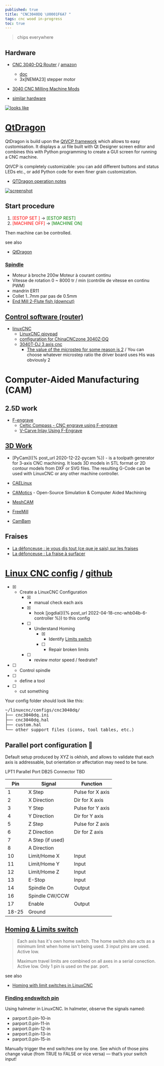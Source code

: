 ```yaml
---
published: true
title: "CNC3040DQ \U0001F6A7 "
tags: cnc wood in-progress
toc: true
---
```

> chips everywhere

## Hardware
- [CNC 3040-DQ Router](https://www.youtube.com/watch?v=Q-mbQk6KyBQ&feature=emb_logo) / [amazon](https://www.amazon.co.uk/Sanven-3040T-Dq-Engraver-Engraving-Drilling/dp/B00DONP1O0)
	- [doc](https://www.china-cncrouter.com/downfile/2015120417282452561.pdf)
    - 3x[NEMA23] stepper motor
- [3040 CNC Milling Machine Mods](https://hackaday.io/project/6776-3040-cnc-milling-machine-mods)

- [similar hardware](https://damogranlabs.com/wp-content/uploads/2015/12/damogran-labs-cene-cnc-guide.pdf)

[![looks like](https://m.media-amazon.com/images/I/61tT4doZYFL._AC_SL1500_.jpg)](https://www.amazon.fr/Routeur-machine-graver-sertir-gravure/dp/B09LCHBGVC)

# [QtDragon](http://linuxcnc.org/docs/devel/html/gui/qtdragon.html)

QtDragon is build upon the [QtVCP framework](https://linuxcnc.org/docs/devel/html/gui/qtvcp.html) which allows to easy customisation.
It displays a .ui file built with Qt Designer screen editor and combines this with Python programming to create a GUI screen for running a CNC machine.

QtVCP is completely customizable: you can add different buttons and status LEDs etc., or add Python code for even finer grain customization.


- [QTDragon operation notes ](https://forum.linuxcnc.org/9-installing-linuxcnc/49619-qtdragon-operation-notes)

[![screenshot](https://linuxcnc.org/docs/devel/html/gui/images/silverdragon.png)](https://linuxcnc.org/docs/devel/html/gui/qtdragon.html#_qtdragon)
    
## Start procedure

1. <span style="color:red">\[ESTOP SET
  \]</span> -> <span style="color:green">\[ESTOP REST\]</span>
2. <span style="color:red">\[MACHINE OFF\]</span> -> <span style="color:green">\[MACHINE ON\]</span>

Then machine can be controlled.

see also
- [QtDragon](https://www.youtube.com/watch?v=FXJC_6EMZ9Y)
 

### [Spindle](https://www.amazon.fr/Chrisun-Machine-Gravure-Fraiseuse-Routeur/dp/B07RWMHRDV/ref=sr_1_7?__mk_fr_FR=%C3%85M%C3%85%C5%BD%C3%95%C3%91&dchild=1&keywords=CNC%2B3040-DQ&qid=1604965338&sr=8-7&th=1)
- Moteur à broche 200w Moteur à courant continu
- Vitesse de rotation 0 ~ 8000 tr / min (contrôle de vitesse en continu PWM)
- mandrin ER11
- Collet 1..7mm par pas de 0.5mm
- [End Mill 2-Flute fish (downcut)](https://shop.stepcraft-systems.com/End-Mill-2-Flute-fish-downcut)

## [Control software (router)](https://all3dp.com/2/cnc-router-software-find-the-tool-for-you/)
- [linuxCNC](http://www.linuxcnc.org/)
	- [LinuxCNC qjoypad](https://www.youtube.com/watch?v=gxM5SazF558)
    - [configuration for ChinaCNCzone 3040Z-DQ](https://www.forum.linuxcnc.org/9-installing-linuxcnc/35248-a-well-functioning-configuration-for-chinacnczone-3040z-dq?start=10)
    - [3040T-DJ 3 axis cnc](https://www.cnczone.com/forums/chinese-machines/210148-cnc.html)
    	- [The value of the microstep for some reason is 2](https://www.forum.linuxcnc.org/9-installing-linuxcnc/35248-a-well-functioning-configuration-for-chinacnczone-3040z-dq?start=10#117689) / You can choose whatever microstep ratio the driver board uses
His was obviously 2
    
# Computer-Aided Manufacturing (CAM)
## 2.5D work
- [F-engrave]()
	- [Celtic Compass - CNC engrave using F-engrave](https://www.youtube.com/watch?v=_lgLc9n7REc)
    - [V-Carve Inlay Using F-Engrave](https://www.youtube.com/embed/8ty7ITWadv8?)

## [3D Work](https://www.downloadcloud.com/cnc-cam-software.html)
- [PyCam]({% post_url 2020-12-22-pycam %}) -  is a toolpath generator for 3-axis CNC machining. It loads 3D models in STL format or 2D contour models from DXF or SVG files. The resulting G-Code can be used with LinuxCNC or any other machine controller.
- [CAELinux]()
- [CAMotics](https://camotics.org/) - Open-Source Simulation & Computer Aided Machining

- [MeshCAM]()
- [FreeMill]()
- [CamBam]()


## Fraises
- [La défonceuse : je vous dis tout (ce que je sais) sur les fraises](https://www.youtube.com/watch?v=tJL3JyYEWn4)
- [La défonceuse : La fraise à surfacer](https://www.youtube.com/watch?v=8-A6wbm6qGk&list=LL&index=1)

# [Linux CNC config](https://chatgpt.com/share/6856a6a1-7e04-800d-99bc-b64adc7a0de9) / [github](https://github.com/yduf/CNC3040DQ-linuxcnc-config)

- [x] - Create a LinuxCNC Configuration
	- [x] - manual check each axis
	- [x] - hook [jogdial]({% post_url 2022-04-18-cnc-whb04b-6-controller %}) to this config
	- [ ] - Understand Homing
    	- [x] - Identify [Limits switch](#homing--limits-switch)
        - [ ] - Repair broken limits
	- [ ] - review motor speed / feedrate?
- [ ] - Control spindle  
- [ ] - define a tool  
- [ ] - cut something  

Your config folder should look like this:

<pre>
~/linuxcnc/configs/cnc3040dq/
├── cnc3040dq.ini
├── cnc3040dq.hal
├── custom.hal
└── other support files (icons, tool tables, etc.)
</pre>


## Parallel port configuration 🚧 

Default setup produced by XYZ is okhish, and allows to validate that each axis is addressable, but orientation or affectation may need to be tune.

LPT1 Parallel Port DB25 Connector TBD

| Pin   | Signal           | Function         |
| ----- | ---------------- | ---------------- |
| 1     | X Step           | Pulse for X axis |
| 2     | X Direction      | Dir for X axis   |
| 3     | Y Step           | Pulse for Y axis |
| 4     | Y Direction      | Dir for Y axis   |
| 5     | Z Step           | Pulse for Z axis |
| 6     | Z Direction      | Dir for Z axis   |
| 7     | A Step (if used) |                  |
| 8     | A Direction      |                  |
| 10    | Limit/Home X     | Input            |
| 11    | Limit/Home Y     | Input            |
| 12    | Limit/Home Z     | Input            |
| 13    | E-Stop           | Input            |
| 14    | Spindle On       | Output           |
| 16    | Spindle CW/CCW   |                  |
| 17    | Enable           | Output           |
| 18-25 | Ground           |                  |

## [Homing & Limits switch](http://wiki.linuxcnc.org/cgi-bin/wiki.pl?Homing_And_Limit_Switch#Home_Min_Limit_Switch_for_Each_Axis_and_Combined_Max_Limit_Switches_for_all_Axis)

 > Each axis has it's own home switch. The home switch also acts as
 > a minimum limit when home isn't being used.
 > 3 input pins are used. Active low.
 >
 > Maximum travel limits are combined on all axes in a serial conection.
 > Active low.
 > Only 1 pin is used on the par. port.

see also
- [ Homing with limit switches in LinuxCNC ](https://www.reddit.com/r/hobbycnc/comments/avy9fz/homing_with_limit_switches_in_linuxcnc/)

### [Finding endswitch pin](https://chatgpt.com/share/685fbe96-9a48-800d-9f68-9362a8cfbc39)

Using halmeter in LinuxCNC.
In halmeter, observe the signals named:

- parport.0.pin-10-in
- parport.0.pin-11-in
- parport.0.pin-12-in
- parport.0.pin-13-in
- parport.0.pin-15-in

Manually trigger the end switches one by one.
See which of those pins change value (from TRUE to FALSE or vice versa) — that’s your switch input!
